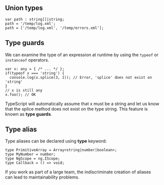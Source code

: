 ## Union types
```
var path : string[]|string;
path = '/temp/log.xml';
path = ['/temp/log.xml', '/temp/errors.xml'];
```


## Type guards
We can examine the type of an expression at runtime by using the `typeof` or `instanceof` operators.
```
var x: any = { /* ... */ };
if(typeof x === 'string') {
  console.log(x.splice(3, 1)); // Error, 'splice' does not exist on 'string'
}
// x is still any
x.foo(); // OK
```
TypeScript will automatically assume that x must be a string and let us know that the splice method does not exist on the type string. This feature is known as **type guards**.


## Type alias
Type aliases can be declared using **type** keyword: 
```
type PrimitiveArray = Array<string|number|boolean>;
type MyNumber = number;
type NgScope = ng.IScope;
type Callback = () => void;
```
If you work as part of a large team, the indiscriminate creation of aliases can lead to maintainability problems.
